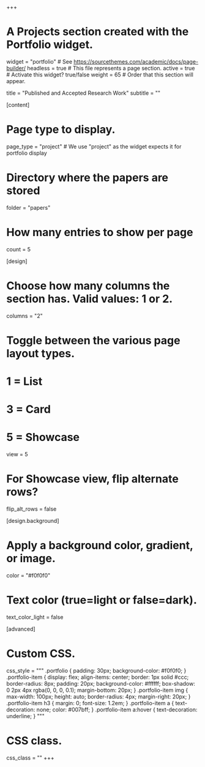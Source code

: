 +++
# A Projects section created with the Portfolio widget.
widget = "portfolio"  # See https://sourcethemes.com/academic/docs/page-builder/
headless = true  # This file represents a page section.
active = true  # Activate this widget? true/false
weight = 65  # Order that this section will appear.

title = "Published and Accepted Research Work"
subtitle = ""

[content]
  # Page type to display.
  page_type = "project"  # We use "project" as the widget expects it for portfolio display

  # Directory where the papers are stored
  folder = "papers"

  # How many entries to show per page
  count = 5

[design]
  # Choose how many columns the section has. Valid values: 1 or 2.
  columns = "2"

  # Toggle between the various page layout types.
  #   1 = List
  #   3 = Card
  #   5 = Showcase
  view = 5

  # For Showcase view, flip alternate rows?
  flip_alt_rows = false

[design.background]
  # Apply a background color, gradient, or image.
  color = "#f0f0f0"

  # Text color (true=light or false=dark).
  text_color_light = false

[advanced]
 # Custom CSS. 
 css_style = """
   .portfolio {
     padding: 30px;
     background-color: #f0f0f0;
   }
   .portfolio-item {
     display: flex;
     align-items: center;
     border: 1px solid #ccc;
     border-radius: 8px;
     padding: 20px;
     background-color: #ffffff;
     box-shadow: 0 2px 4px rgba(0, 0, 0, 0.1);
     margin-bottom: 20px;
   }
   .portfolio-item img {
     max-width: 100px;
     height: auto;
     border-radius: 4px;
     margin-right: 20px;
   }
   .portfolio-item h3 {
     margin: 0;
     font-size: 1.2em;
   }
   .portfolio-item a {
     text-decoration: none;
     color: #007bff;
   }
   .portfolio-item a:hover {
     text-decoration: underline;
   }
 """

 # CSS class.
 css_class = ""
 +++
